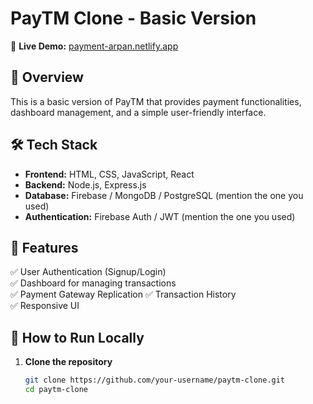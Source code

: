 # PayTM Clone - Basic Version  

🚀 **Live Demo:** [payment-arpan.netlify.app](https://payment-arpan.netlify.app/dashboard)

## 📌 Overview  
This is a basic version of PayTM that provides payment functionalities, dashboard management, and a simple user-friendly interface.

## 🛠️ Tech Stack  
- **Frontend:** HTML, CSS, JavaScript, React  
- **Backend:** Node.js, Express.js  
- **Database:** Firebase / MongoDB / PostgreSQL (mention the one you used)  
- **Authentication:** Firebase Auth / JWT (mention the one you used)  

## 🎯 Features  
✅ User Authentication (Signup/Login)  
✅ Dashboard for managing transactions  
✅ Payment Gateway Replication
✅ Transaction History  
✅ Responsive UI  

## 🚀 How to Run Locally  

1. **Clone the repository**  
   ```bash
   git clone https://github.com/your-username/paytm-clone.git
   cd paytm-clone
